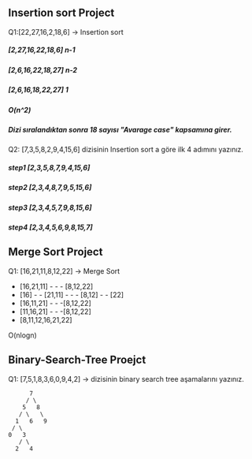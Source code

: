 
## Insertion sort Project
Q1:[22,27,16,2,18,6] -> Insertion sort

##### [2,27,16,22,18,6] n-1
##### [2,6,16,22,18,27] n-2
##### [2,6,16,18,22,27] 1

##### O(n^2)
##### Dizi sıralandıktan sonra 18 sayısı "Avarage case" kapsamına girer.

Q2: [7,3,5,8,2,9,4,15,6] dizisinin Insertion sort a göre ilk 4 adımını yazınız.

##### step1 [2,3,5,8,7,9,4,15,6]
##### step2 [2,3,4,8,7,9,5,15,6]
##### step3 [2,3,4,5,7,9,8,15,6]
##### step4 [2,3,4,5,6,9,8,15,7]

## Merge Sort Project

Q1: [16,21,11,8,12,22] -> Merge Sort

- [16,21,11] - - - [8,12,22]
- [16] - - [21,11] - - - [8,12] - - [22]
- [16,11,21] - - -[8,12,22]
- [11,16,21] - - -[8,12,22]
- [8,11,12,16,21,22]

O(nlogn)

## Binary-Search-Tree Proejct
Q1: [7,5,1,8,3,6,0,9,4,2] -> dizisinin binary search tree aşamalarını yazınız.

          7
         / \
        5   8
       / \   \
      1   6   9
     / \
    0   3
       / \
      2   4
